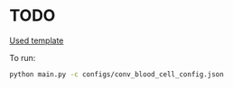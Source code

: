 ﻿# TODO

[Used template](https://github.com/Ahmkel/Keras-Project-Template/blob/master/configs/simple_mnist_from_config.json)

To run:
```bash
python main.py -c configs/conv_blood_cell_config.json
```